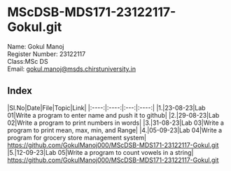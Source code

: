 # MScDSB-MDS171-23122117-Gokul.git

Name: Gokul Manoj  
Register Number: 23122117  
Class:MSc DS  
Email: gokul.manoj@msds.chirstuniversity.in  

## Index
|Sl.No|Date|File|Topic|Link|
|:----:|:----:|:---:|:----:|
|1.|23-08-23|Lab 01|Write a program to enter name and push it to github|
|2.|29-08-23|Lab 02|Write a program to print numbers in words|
|3.|31-08-23|Lab 03|Write a program to print mean, max, min, and Range|
|4.|05-09-23|Lab 04|Write a program for grocery store management system| https://github.com/GokulManoj000/MScDSB-MDS171-23122117-Gokul.git
|5.|12-09-23|Lab 05|Write a program to count vowels in a string| https://github.com/GokulManoj000/MScDSB-MDS171-23122117-Gokul.git
